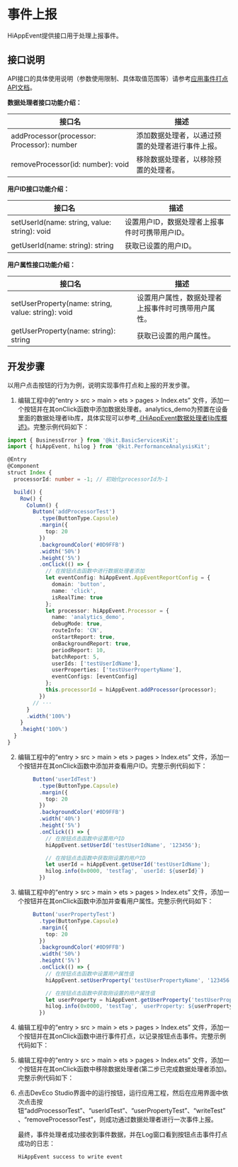 # 事件上报

<!--Kit: Performance Analysis Kit-->
<!--Subsystem: HiviewDFX-->
<!--Owner: @liujiaxing2024-->
<!--Designer: @junjie_shi-->
<!--Tester: @gcw_KuLfPSbe-->
<!--Adviser: @foryourself-->

HiAppEvent提供接口用于处理上报事件。

## 接口说明

API接口的具体使用说明（参数使用限制、具体取值范围等）请参考[应用事件打点API文档](../reference/apis-performance-analysis-kit/js-apis-hiviewdfx-hiappevent.md)。

**数据处理者接口功能介绍：**

| 接口名                                    | 描述                                             |
| ----------------------------------------- | ------------------------------------------------ |
| addProcessor(processor: Processor): number | 添加数据处理者，以通过预置的处理者进行事件上报。 |
| removeProcessor(id: number): void          | 移除数据处理者，以移除预置的处理者。             |

**用户ID接口功能介绍：**

| 接口名                                     | 描述                                         |
| ------------------------------------------ | -------------------------------------------- |
| setUserId(name: string, value: string): void | 设置用户ID，数据处理者上报事件时可携带用户ID。 |
| getUserId(name: string): string               | 获取已设置的用户ID。                           |

**用户属性接口功能介绍：**

| 接口名                                           | 描述                                             |
| ------------------------------------------------ | ------------------------------------------------ |
| setUserProperty(name: string, value: string): void | 设置用户属性，数据处理者上报事件时可携带用户属性。 |
| getUserProperty(name: string): string               | 获取已设置的用户属性。                            |

## 开发步骤

以用户点击按钮的行为为例，说明实现事件打点和上报的开发步骤。

1. 编辑工程中的“entry > src > main > ets  > pages > Index.ets” 文件，添加一个按钮并在其onClick函数中添加数据处理者。analytics_demo为预置在设备里面的数据处理者lib库<!--Del-->，具体实现可以参考[《HiAppEvent数据处理者lib库概述》](../../device-dev/subsystems/subsys-dfx-hiappevent-extend-so.md)<!--DelEnd-->。完整示例代码如下：

   <!-- @[EventEsc_Header_And_Add_Processor](https://gitcode.com/openharmony/applications_app_samples/blob/master/code/DocsSample/PerformanceAnalysisKit/HiAppEvent/EventEsc/entry/src/main/ets/pages/Index.ets) -->

``` TypeScript
import { BusinessError } from '@kit.BasicServicesKit';
import { hiAppEvent, hilog } from '@kit.PerformanceAnalysisKit';

@Entry
@Component
struct Index {
  processorId: number = -1; // 初始化processorId为-1

  build() {
    Row() {
      Column() {
        Button('addProcessorTest')
          .type(ButtonType.Capsule)
          .margin({
            top: 20
          })
          .backgroundColor('#0D9FFB')
          .width('50%')
          .height('5%')
          .onClick(() => {
            // 在按钮点击函数中进行数据处理者添加
            let eventConfig: hiAppEvent.AppEventReportConfig = {
              domain: 'button',
              name: 'click',
              isRealTime: true
            };
            let processor: hiAppEvent.Processor = {
              name: 'analytics_demo',
              debugMode: true,
              routeInfo: 'CN',
              onStartReport: true,
              onBackgroundReport: true,
              periodReport: 10,
              batchReport: 5,
              userIds: ['testUserIdName'],
              userProperties: ['testUserPropertyName'],
              eventConfigs: [eventConfig]
            };
            this.processorId = hiAppEvent.addProcessor(processor);
          })
		// ···
      }
      .width('100%')
    }
    .height('100%')
  }
}
```

2. 编辑工程中的“entry > src > main > ets  > pages > Index.ets” 文件，添加一个按钮并在其onClick函数中添加并查看用户ID。完整示例代码如下：

   <!-- @[Button_Add_ID](https://gitcode.com/openharmony/applications_app_samples/blob/master/code/DocsSample/PerformanceAnalysisKit/HiAppEvent/EventEsc/entry/src/main/ets/pages/Index.ets) -->

``` TypeScript
        Button('userIdTest')
          .type(ButtonType.Capsule)
          .margin({
            top: 20
          })
          .backgroundColor('#0D9FFB')
          .width('40%')
          .height('5%')
          .onClick(() => {
            // 在按钮点击函数中设置用户ID
            hiAppEvent.setUserId('testUserIdName', '123456');

            // 在按钮点击函数中获取刚设置的用户ID
            let userId = hiAppEvent.getUserId('testUserIdName');
            hilog.info(0x0000, 'testTag', `userId: ${userId}`)
          })
```

3. 编辑工程中的“entry > src > main > ets  > pages > Index.ets” 文件，添加一个按钮并在其onClick函数中添加并查看用户属性。完整示例代码如下：

   <!-- @[Button_Add_Property](https://gitcode.com/openharmony/applications_app_samples/blob/master/code/DocsSample/PerformanceAnalysisKit/HiAppEvent/EventEsc/entry/src/main/ets/pages/Index.ets) -->

``` TypeScript
        Button('userPropertyTest')
          .type(ButtonType.Capsule)
          .margin({
            top: 20
          })
          .backgroundColor('#0D9FFB')
          .width('50%')
          .height('5%')
          .onClick(() => {
            // 在按钮点击函数中设置用户属性值
            hiAppEvent.setUserProperty('testUserPropertyName', '123456');

            // 在按钮点击函数中获取刚设置的用户属性值
            let userProperty = hiAppEvent.getUserProperty('testUserPropertyName');
            hilog.info(0x0000, 'testTag', `userProperty: ${userProperty}`)
          })
```

4. 编辑工程中的“entry > src > main > ets  > pages > Index.ets” 文件，添加一个按钮并在其onClick函数中进行事件打点，以记录按钮点击事件。完整示例代码如下：

   <!-- @[Button_Add_Event](https://gitcode.com/openharmony/applications_app_samples/blob/master/code/DocsSample/PerformanceAnalysisKit/HiAppEvent/EventEsc/entry/src/main/ets/pages/Index.ets) -->

5. 编辑工程中的“entry > src > main > ets  > pages > Index.ets” 文件，添加一个按钮并在其onClick函数中移除数据处理者(第二步已完成数据处理者添加)。完整示例代码如下：

   <!-- @[Button_Remove_Processor](https://gitcode.com/openharmony/applications_app_samples/blob/master/code/DocsSample/PerformanceAnalysisKit/HiAppEvent/EventEsc/entry/src/main/ets/pages/Index.ets) -->

6. 点击DevEco Studio界面中的运行按钮，运行应用工程，然后在应用界面中依次点击按钮“addProcessorTest”、“userIdTest”、“userPropertyTest”、“writeTest”、“removeProcessorTest”，则成功通过数据处理者进行一次事件上报。

   最终，事件处理者成功接收到事件数据，并在Log窗口看到按钮点击事件打点成功的日志：

   ```text
   HiAppEvent success to write event
   ```
